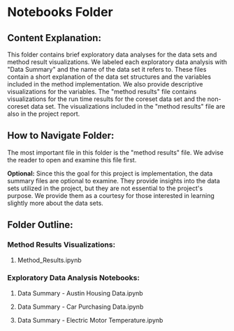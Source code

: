 # Notebooks Folder

## Content Explanation:

This folder contains brief exploratory data analyses for the data sets and method result visualizations. We labeled each exploratory data analysis with "Data Summary" and the name of the data set it refers to. These files contain a short explanation of the data set structures and the variables included in the method implementation. We also provide descriptive visualizations for the variables. The "method results" file contains visualizations for the run time results for the coreset data set and the non-coreset data set. The visualizations included in the "method results" file are also in the project report.

## How to Navigate Folder:

The most important file in this folder is the "method results" file. We advise the reader to open and examine this file first.

**Optional:** Since this the goal for this project is implementation, the data summary files are optional to examine. They provide insights into the data sets utilized in the project, but they are not essential to the project's purpose. We provide them as a courtesy for those interested in learning slightly more about the data sets.

## Folder Outline:

### Method Results Visualizations:

1. Method_Results.ipynb

### Exploratory Data Analysis Notebooks:

1. Data Summary - Austin Housing Data.ipynb

2. Data Summary - Car Purchasing Data.ipynb

3. Data Summary - Electric Motor Temperature.ipynb


